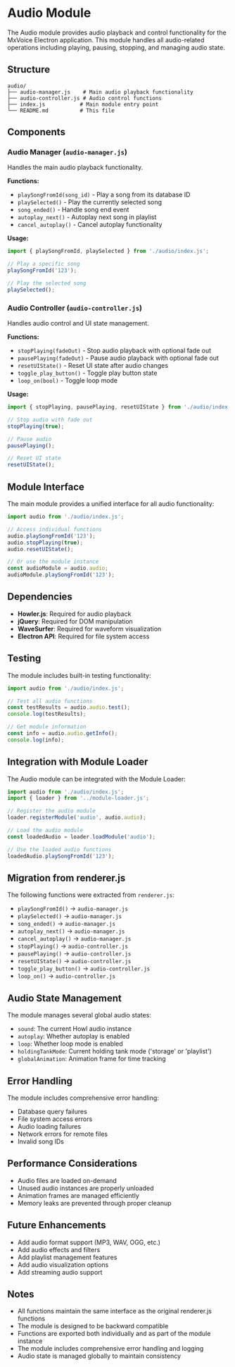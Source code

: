 # Audio Module

The Audio module provides audio playback and control functionality for the MxVoice Electron application. This module handles all audio-related operations including playing, pausing, stopping, and managing audio state.

## Structure

```
audio/
├── audio-manager.js    # Main audio playback functionality
├── audio-controller.js # Audio control functions
├── index.js           # Main module entry point
└── README.md          # This file
```

## Components

### Audio Manager (`audio-manager.js`)

Handles the main audio playback functionality.

**Functions:**
- `playSongFromId(song_id)` - Play a song from its database ID
- `playSelected()` - Play the currently selected song
- `song_ended()` - Handle song end event
- `autoplay_next()` - Autoplay next song in playlist
- `cancel_autoplay()` - Cancel autoplay functionality

**Usage:**
```javascript
import { playSongFromId, playSelected } from './audio/index.js';

// Play a specific song
playSongFromId('123');

// Play the selected song
playSelected();
```

### Audio Controller (`audio-controller.js`)

Handles audio control and UI state management.

**Functions:**
- `stopPlaying(fadeOut)` - Stop audio playback with optional fade out
- `pausePlaying(fadeOut)` - Pause audio playback with optional fade out
- `resetUIState()` - Reset UI state after audio changes
- `toggle_play_button()` - Toggle play button state
- `loop_on(bool)` - Toggle loop mode

**Usage:**
```javascript
import { stopPlaying, pausePlaying, resetUIState } from './audio/index.js';

// Stop audio with fade out
stopPlaying(true);

// Pause audio
pausePlaying();

// Reset UI state
resetUIState();
```

## Module Interface

The main module provides a unified interface for all audio functionality:

```javascript
import audio from './audio/index.js';

// Access individual functions
audio.playSongFromId('123');
audio.stopPlaying(true);
audio.resetUIState();

// Or use the module instance
const audioModule = audio.audio;
audioModule.playSongFromId('123');
```

## Dependencies

- **Howler.js**: Required for audio playback
- **jQuery**: Required for DOM manipulation
- **WaveSurfer**: Required for waveform visualization
- **Electron API**: Required for file system access

## Testing

The module includes built-in testing functionality:

```javascript
import audio from './audio/index.js';

// Test all audio functions
const testResults = audio.audio.test();
console.log(testResults);

// Get module information
const info = audio.audio.getInfo();
console.log(info);
```

## Integration with Module Loader

The Audio module can be integrated with the Module Loader:

```javascript
import audio from './audio/index.js';
import { loader } from '../module-loader.js';

// Register the audio module
loader.registerModule('audio', audio.audio);

// Load the audio module
const loadedAudio = loader.loadModule('audio');

// Use the loaded audio functions
loadedAudio.playSongFromId('123');
```

## Migration from renderer.js

The following functions were extracted from `renderer.js`:

- `playSongFromId()` → `audio-manager.js`
- `playSelected()` → `audio-manager.js`
- `song_ended()` → `audio-manager.js`
- `autoplay_next()` → `audio-manager.js`
- `cancel_autoplay()` → `audio-manager.js`
- `stopPlaying()` → `audio-controller.js`
- `pausePlaying()` → `audio-controller.js`
- `resetUIState()` → `audio-controller.js`
- `toggle_play_button()` → `audio-controller.js`
- `loop_on()` → `audio-controller.js`

## Audio State Management

The module manages several global audio states:

- `sound`: The current Howl audio instance
- `autoplay`: Whether autoplay is enabled
- `loop`: Whether loop mode is enabled
- `holdingTankMode`: Current holding tank mode ('storage' or 'playlist')
- `globalAnimation`: Animation frame for time tracking

## Error Handling

The module includes comprehensive error handling:

- Database query failures
- File system access errors
- Audio loading failures
- Network errors for remote files
- Invalid song IDs

## Performance Considerations

- Audio files are loaded on-demand
- Unused audio instances are properly unloaded
- Animation frames are managed efficiently
- Memory leaks are prevented through proper cleanup

## Future Enhancements

- Add audio format support (MP3, WAV, OGG, etc.)
- Add audio effects and filters
- Add playlist management features
- Add audio visualization options
- Add streaming audio support

## Notes

- All functions maintain the same interface as the original renderer.js functions
- The module is designed to be backward compatible
- Functions are exported both individually and as part of the module instance
- The module includes comprehensive error handling and logging
- Audio state is managed globally to maintain consistency 